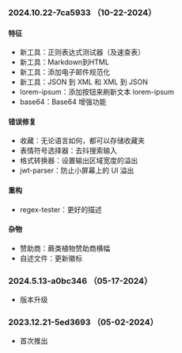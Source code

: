 ### 2024.10.22-7ca5933 （10-22-2024）
#### 特征
- 新工具：正则表达式测试器（及速查表）
- 新工具：Markdown到HTML
- 新工具：添加电子邮件规范化
- 新工具：JSON 到 XML 和 XML 到 JSON
- lorem-ipsum：添加按钮来刷新文本 lorem-ipsum
- base64：Base64 增强功能

#### 错误修复
- 收藏：无论语言如何，都可以存储收藏夹
- 表情符号选择器：去抖搜索输入
- 格式转换器：设置输出区域宽度的溢出
- jwt-parser：防止小屏幕上的 UI 溢出

#### 重构
- regex-tester：更好的描述

#### 杂物
- 赞助商：蕨类植物赞助商横幅
- 自述文件：更新徽标

### 2024.5.13-a0bc346 （05-17-2024）

- 版本升级

### 2023.12.21-5ed3693 （05-02-2024）

- 首次推出
